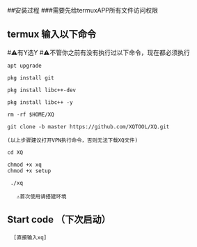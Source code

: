 ##安装过程
###需要先给termuxAPP所有文件访问权限
## termux 输入以下命令
#⚠️有Y选Y
#⚠️不管你之前有没有执行过以下命令，现在都必须执行
```
apt upgrade
```
```
pkg install git
```
```
pkg install libc++-dev
```
```
pkg install libc++ -y
```
```
rm -rf $HOME/XQ
```
```
git clone -b master https://github.com/XQTOOL/XQ.git
```
```
(以上步骤建议打开VPN执行命令，否则无法下载XQ文件)
```
```
cd XQ
```
```
chmod +x xq
chmod +x setup
```
```
 ./xq
```
```
   ⚠️首次使用请搭建环境
```
## Start code （下次启动）
```
  [直接输入xq]
```